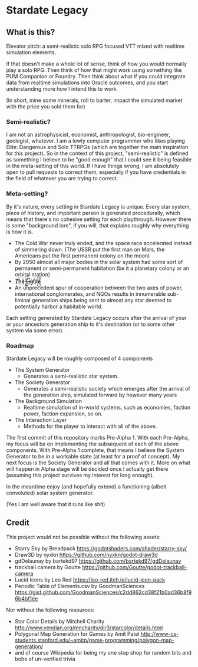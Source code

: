 # Stardate Legacy

## What is this?

Elevator pitch: a semi-realistic solo RPG focused VTT mixed with realtime simulation elements.

If that doesn't make a whole lot of sense, think of how you would normally play a solo RPG. Then think of how that might work using something like
PUM Companion or Foundry. Then think about what if you could integrate data from realtime simulations into Oracle outcomes, and you start understanding
more how I intend this to work.

(In short, mine some minerals, roll to barter, impact the simulated market with the price you sold them for)

### Semi-realistic?

I am not an astrophysicist, economist, anthropologist, bio-engineer, geologist, whatever. I am a lowly computer programmer who likes playing Elite: Dangerous and
Solo TTRPGs (which are together the main inspiration for this project). So in the context of this project, "semi-realistic" is defined as something I believe to
be "good enough" that I could see it being feasible in the meta-setting of this world. If I have things wrong, I am absolutely open to pull requests to correct them,
especially if you have credentials in the field of whatever you are trying to correct.

### Meta-setting?

By it's nature, every setting in Stardate Legacy is unique. Every star system, piece of history, and important person is generated procedurally, which means
that there's no cohesive setting for each playthrough. However there is some "background lore", if you will, that explains roughly why everything is how it is.

- The Cold War never truly ended, and the space race accelerated instead of simmering down. (The USSR put the first man on Mars, the Americans put the first permanent colony on the moon)
- By 2050 almost all major bodies in the solar system had some sort of permanent or semi-permanent habitation (be it a planetary colony or an orbital station)
- Ṱ̷̛̛͝h̴̫͒e̷͕̓͒ ̵̧̯͇͐̀S̴̢̰̭̽͗̉i̶̼͊g̸̩͛n̸̯̆͗ä̸̩͎́̆͜l̵͚̑̏͘
- An unprecedent spur of cooperation between the two axes of power, international conglomerates, and NGOs results in innumerable sub-liminal generation ships being sent to almost any star deemed to potentially harbor a habitable world.

Each setting generated by Stardate Legacy occurs after the arrival of your or your ancestors generation ship to it's destination (or to some other system via some error).

### Roadmap

Stardate Legacy will be roughly composed of 4 components
- The System Generator
	- Generates a semi-realistic star system.
- The Society Generator
	- Generates a semi-realistic society which emerges after the arrival of the generation ship, simulated forward by however many years
- The Background Simulation
	- Realtime simulation of in-world systems, such as economies, faction power, faction expansion, so on.
- The Interaction Layer
	- Methods for the player to interact with all of the above.

The first commit of this repository marks Pre-Alpha 1. With each Pre-Alpha, my focus will be on implementing the subsequent of each of the above components.
With Pre-Alpha 1 complete, that means I believe the System Generator to be in a workable state (at least for a proof of concept). 
My next focus is the Society Generator and all that comes with it. More on what will happen in Alpha stage will be decided once I actually get there (assuming this project survives my interest for long enough).

In the meantime enjoy (and hopefully extend) a functioning (albeit convoluted) solar system generator.

(Yes I am well aware that it runs like shit)

## Credit

This project would not be possible without the following assets:
- Starry Sky by Breadpack https://godotshaders.com/shader/starry-sky/
- Draw3D by nyxkn https://github.com/nyxkn/godot-draw3d
- gdDelaunay by bartekd97 https://github.com/bartekd97/gdDelaunay
- trackball camera by Goutte https://github.com/Goutte/godot-trackball-camera
- Lucid Icons by Leo Red https://leo-red.itch.io/lucid-icon-pack
- Periodic Table of Elements.csv by GoodmanSciences https://gist.github.com/GoodmanSciences/c2dd862cd38f21b0ad36b8f96b4bf1ee

Nor without the following resources:
- Star Color Details by Mitchell Charity http://www.vendian.org/mncharity/dir3/starcolor/details.html
- Polygonal Map Generation for Games by Amit Patel http://www-cs-students.stanford.edu/~amitp/game-programming/polygon-map-generation/
- and of course Wikipedia for being my one stop shop for random bits and bobs of un-verified trivia
